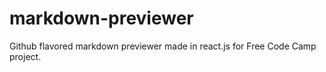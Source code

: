 # markdown-previewer
Github flavored markdown previewer made in react.js for Free Code Camp project.
